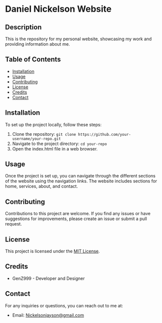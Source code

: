 # Daniel Nickelson Website

## Description

This is the repository for my personal website, showcasing my work and providing information about me.

## Table of Contents

- [Installation](#installation)
- [Usage](#usage)
- [Contributing](#contributing)
- [License](#license)
- [Credits](#credits)
- [Contact](#contact)

## Installation

To set up the project locally, follow these steps:

1. Clone the repository: `git clone https://github.com/your-username/your-repo.git`
2. Navigate to the project directory: `cd your-repo`
3. Open the index.html file in a web browser.

## Usage

Once the project is set up, you can navigate through the different sections of the website using the navigation links. The website includes sections for home, services, about, and contact.

## Contributing

Contributions to this project are welcome. If you find any issues or have suggestions for improvements, please create an issue or submit a pull request.

## License

This project is licensed under the [MIT License](LICENSE).

## Credits

- GenZ999 - Developer and Designer

## Contact

For any inquiries or questions, you can reach out to me at:
- Email: Nickelsonjayson@gmail.com

